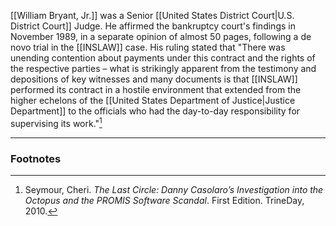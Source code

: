[[William Bryant, Jr.]] was a Senior [[United States District Court|U.S. District Court]] Judge. He affirmed the bankruptcy court's findings in November 1989, in a separate opinion of almost 50 pages, following a de novo trial in the [[INSLAW]] case. His ruling stated that "There was unending contention about payments under this contract and the rights of the respective parties – what is strikingly apparent from the testimony and depositions of key witnesses and many documents is that [[INSLAW]] performed its contract in a hostile environment that extended from the higher echelons of the [[United States Department of Justice|Justice Department]] to the officials who had the day-to-day responsibility for supervising its work."[^1]

---
### Footnotes

[^1]: Seymour, Cheri. *The Last Circle: Danny Casolaro’s Investigation into the Octopus and the PROMIS Software Scandal*. First Edition. TrineDay, 2010.